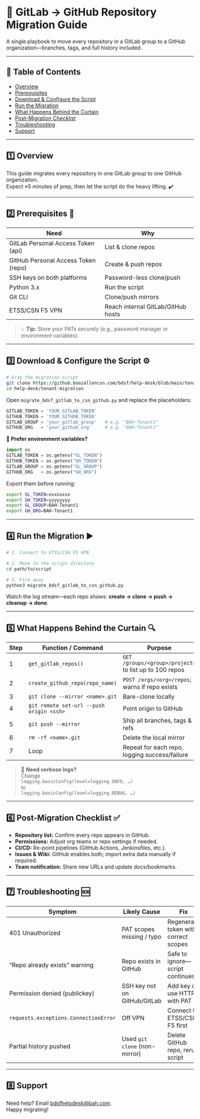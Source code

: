 # 🚀 GitLab → GitHub Repository Migration Guide

A single playbook to move every repository in a GitLab group to a GitHub organization—branches, tags, and full history included.

---

## 📑 Table of Contents

- [Overview](#overview)
- [Prerequisites](#prerequisites)
- [Download & Configure the Script](#download--configure-the-script)
- [Run the Migration](#run-the-migration)
- [What Happens Behind the Curtain](#what-happens-behind-the-curtain)
- [Post-Migration Checklist](#post-migration-checklist)
- [Troubleshooting](#troubleshooting)
- [Support](#support)

---

## 1️⃣ Overview <a id="overview"></a>

This guide migrates every repository in one GitLab group to one GitHub organization.  
Expect ≈5 minutes of prep, then let the script do the heavy lifting. ✔️

---

## 2️⃣ Prerequisites 📝 <a id="prerequisites"></a>

| Need                                   | Why                                 |
|-----------------------------------------|-------------------------------------|
| GitLab Personal Access Token (api)      | List & clone repos                  |
| GitHub Personal Access Token (repo)     | Create & push repos                 |
| SSH keys on both platforms              | Password-less clone/push            |
| Python 3.x                             | Run the script                      |
| Git CLI                                | Clone/push mirrors                  |
| ETSS/CSN F5 VPN                        | Reach internal GitLab/GitHub hosts  |

> 💡 **Tip:** Store your PATs securely (e.g., password manager or environment variables).

---

## 3️⃣ Download & Configure the Script ⚙️ <a id="download--configure-the-script"></a>

```bash
# Grab the migration script
git clone https://github.boozallencsn.com/bdsf/help-desk/blob/main/tenant-migration/migrate_bdsf_gitlab_to_csn_github.py
cd help-desk/tenant-migration
```

Open `migrate_bdsf_gitlab_to_csn_github.py` and replace the placeholders:

```python
GITLAB_TOKEN = 'YOUR_GITLAB_TOKEN'
GITHUB_TOKEN = 'YOUR_GITHUB_TOKEN'
GITLAB_GROUP = 'your_gitlab_group'   # e.g. "BAH-Tenant1"
GITHUB_ORG   = 'your_github_org'     # e.g. "BAH-Tenant1"
```

**🔄 Prefer environment variables?**

```python
import os
GITLAB_TOKEN = os.getenv("GL_TOKEN")
GITHUB_TOKEN = os.getenv("GH_TOKEN")
GITLAB_GROUP = os.getenv("GL_GROUP")
GITHUB_ORG   = os.getenv("GH_ORG")
```

Export them before running:

```bash
export GL_TOKEN=xxxxxxxx
export GH_TOKEN=yyyyyyyy
export GL_GROUP=BAH-Tenant1
export GH_ORG=BAH-Tenant1
```

---

## 4️⃣ Run the Migration ▶️ <a id="run-the-migration"></a>

```bash
# 1. Connect to ETSS/CSN F5 VPN

# 2. Move to the script directory
cd path/to/script

# 3. Fire away
python3 migrate_bdsf_gitlab_to_csn_github.py
```

Watch the log stream—each repo shows: **create → clone → push → cleanup → done**.

---

## 5️⃣ What Happens Behind the Curtain 🔍 <a id="what-happens-behind-the-curtain"></a>

| Step | Function / Command                        | Purpose                                               |
|------|-------------------------------------------|-------------------------------------------------------|
| 1    | `get_gitlab_repos()`                      | `GET /groups/<group>/projects` to list up to 100 repos|
| 2    | `create_github_repo(repo_name)`           | `POST /orgs/<org>/repos`; warns if repo exists        |
| 3    | `git clone --mirror <name>.git`           | Bare-clone locally                                    |
| 4    | `git remote set-url --push origin <ssh>`  | Point origin to GitHub                                |
| 5    | `git push --mirror`                       | Ship all branches, tags & refs                        |
| 6    | `rm -rf <name>.git`                       | Delete the local mirror                               |
| 7    | Loop                                      | Repeat for each repo, logging success/failure         |

> 🤔 **Need verbose logs?**  
> Change  
> `logging.basicConfig(level=logging.INFO, …)`  
> to  
> `logging.basicConfig(level=logging.DEBUG, …)`

---

## 6️⃣ Post-Migration Checklist ✅ <a id="post-migration-checklist"></a>

- **Repository list:** Confirm every repo appears in GitHub.
- **Permissions:** Adjust org teams or repo settings if needed.
- **CI/CD:** Re-point pipelines (GitHub Actions, Jenkinsfiles, etc.).
- **Issues & Wiki:** GitHub enables both; import extra data manually if required.
- **Team notification:** Share new URLs and update docs/bookmarks.

---

## 7️⃣ Troubleshooting 🆘 <a id="troubleshooting"></a>

| Symptom                               | Likely Cause                       | Fix                                         |
|----------------------------------------|------------------------------------|---------------------------------------------|
| 401 Unauthorized                      | PAT scopes missing / typo          | Regenerate token with correct scopes        |
| “Repo already exists” warning          | Repo exists in GitHub              | Safe to ignore—script continues             |
| Permission denied (publickey)          | SSH key not on GitHub/GitLab       | Add key or use HTTPS with PAT               |
| `requests.exceptions.ConnectionError`  | Off VPN                            | Connect to ETSS/CSN F5 first                |
| Partial history pushed                 | Used `git clone` (non-mirror)      | Delete GitHub repo, rerun script            |

---

## 8️⃣ Support <a id="support"></a>

Need help? Email [bdsfhelpdesk@bah.com](mailto:bdsfhelpdesk@bah.com).  
Happy migrating!
